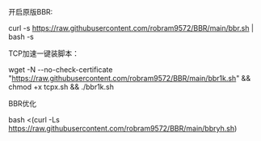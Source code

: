 开启原版BBR:

curl -s https://raw.githubusercontent.com/robram9572/BBR/main/bbr.sh | bash -s


TCP加速一键装脚本：

wget -N --no-check-certificate "https://raw.githubusercontent.com/robram9572/BBR/main/bbr1k.sh" && chmod +x tcpx.sh && ./bbr1k.sh


BBR优化

bash <(curl -Ls https://raw.githubusercontent.com/robram9572/BBR/main/bbryh.sh)
